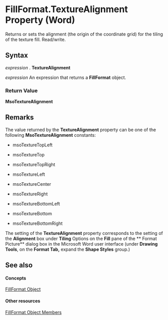 
# FillFormat.TextureAlignment Property (Word)

Returns or sets the alignment (the origin of the coordinate grid) for the tiling of the texture fill. Read/write.


## Syntax

 _expression_ . **TextureAlignment**

 _expression_ An expression that returns a **FillFormat** object.


### Return Value

 **MsoTextureAlignment**


## Remarks

The value returned by the  **TextureAlignment** property can be one of the following **MsoTextureAlignment** constants:


- msoTextureTopLeft
    
- msoTextureTop
    
- msoTextureTopRight
    
- msoTextureLeft
    
- msoTextureCenter
    
- msoTextureRight
    
- msoTextureBottomLeft
    
- msoTextureBottom
    
-  msoTextureBottomRight
    
The setting of the  **TextureAlignment** property corresponds to the setting of the **Alignment** box under **Tiling** Options on the **Fill** pane of the ** Format Picture** dialog box in the Microsoft Word user interface (under **Drawing Tools**, on the  **Format Tab,** expand the **Shape Styles** group.)


## See also


#### Concepts


[FillFormat Object](39205d07-9e37-1be1-ec4a-93ba8bac2f26.md)
#### Other resources


[FillFormat Object Members](09251952-b63e-4886-d2fa-938e27dba15a.md)
